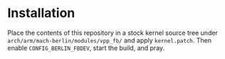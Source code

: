 Installation
============

Place the contents of this repository in a stock kernel source tree under
`arch/arm/mach-berlin/modules/vpp_fb/` and apply `kernel.patch`. Then enable
`CONFIG_BERLIN_FBDEV`, start the build, and pray.
